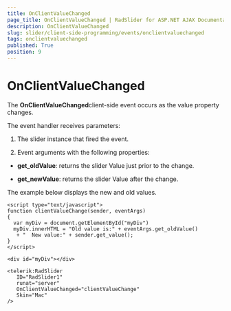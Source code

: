 ```yaml
---
title: OnClientValueChanged
page_title: OnClientValueChanged | RadSlider for ASP.NET AJAX Documentation
description: OnClientValueChanged
slug: slider/client-side-programming/events/onclientvaluechanged
tags: onclientvaluechanged
published: True
position: 9
---
```


# OnClientValueChanged

The **OnClientValueChanged**client-side event occurs as the value property changes.

The event handler receives parameters:

1. The slider instance that fired the event.

1. Event arguments with the following properties:

* **get_oldValue**: returns the slider Value just prior to the change.

* **get_newValue**: returns the slider Value after the change.

The example below displays the new and old values.

````ASP.NET
<script type="text/javascript">
function clientValueChange(sender, eventArgs)
{                    
  var myDiv = document.getElementById("myDiv")
  myDiv.innerHTML = "Old value is:" + eventArgs.get_oldValue()
   + "  New value:" + sender.get_value();             
}
</script> 

<div id="myDiv"></div>
	   
<telerik:RadSlider
   ID="RadSlider1"
   runat="server"
   OnClientValueChanged="clientValueChange"
   Skin="Mac"
/>
````


